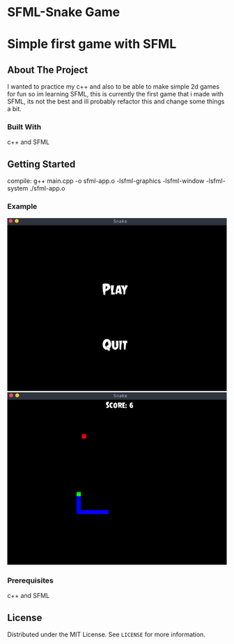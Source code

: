 # SFML-Snake Game
# Simple first game with SFML


<!-- ABOUT THE PROJECT -->
## About The Project
I wanted to practice my c++ and also to be able to make simple 2d games for fun
so im learning SFML, this is currently the first game that i made with SFML, its not the best
and ill probably refactor this and change some things a bit.

### Built With

c++ and SFML

<!-- GETTING STARTED -->
## Getting Started
compile: g++ main.cpp -o sfml-app.o -lsfml-graphics -lsfml-window -lsfml-system
./sfml-app.o

### Example
![](Menu.png)
![](Game.png)

### Prerequisites

c++ and SFML
## License

Distributed under the MIT License. See `LICENSE` for more information.






